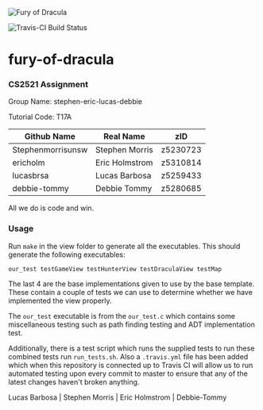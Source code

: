 ![Fury of Dracula](https://www.cse.unsw.edu.au/~cs2521/20T2/ass/ass2/Pics/drac.png)

![Travis-CI Build Status](https://travis-ci.com/lucasbrsa/fury-of-dracula.svg?token=T88Zm2yy8Q4icx3jiDrh&branch=master)

# fury-of-dracula

### CS2521 Assignment 

Group Name: stephen-eric-lucas-debbie

Tutorial Code: T17A

| Github Name  | Real Name | zID |
| -------------      | -------------   | ------------- |
| Stephenmorrisunsw  | Stephen Morris  | z5230723  |
| ericholm           | Eric Holmstrom | z5310814  |
| lucasbrsa         | Lucas Barbosa   | z5259433  |
| debbie-tommy      | Debbie Tommy    | z5280685  |

All we do is code and win.


### Usage

Run `make` in the view folder to generate all the executables. This should generate
the following executables:
```
our_test testGameView testHunterView testDraculaView testMap
```
The last 4 are the base implementations given to use by the base template. These contain a couple
of tests we can use to determine whether we have implemented the view properly.

The `our_test` executable is from the `our_test.c` which contains some miscellaneous testing such as path finding testing
and ADT implementation test.


Additionally, there is a test script which runs the supplied tests to run these combined tests run ```run_tests.sh```. Also
a `.travis.yml` file has been added which when this repository is connected up to Travis CI will allow us to run automated testing
upon every commit to master to ensure that any of the latest changes haven't broken anything.

Lucas Barbosa | Stephen Morris | Eric Holmstrom | Debbie-Tommy

